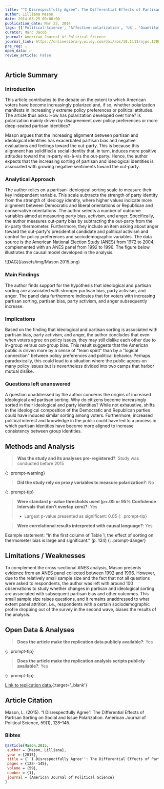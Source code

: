 ```yaml
---
title: "“I Disrespectfully Agree”: The Differential Effects of Partisan Sorting on Social and Issue Polarization"
author: Lilliana Mason
date: 2014-03-25 00:00:00
publication_date: Mar 25, 2014
tags: [['Political-Science', 'Affective-polarization', 'US', 'Quantitative', 'Descriptive', 'ANES']]
curator: Marc Jacob
journal: American Journal of Political Science
journal_link: https://onlinelibrary.wiley.com/doi/abs/10.1111/ajps.12089
pre_reg: ⚠️
open_data: ✅
review_article: False
---
```


## Article Summary

### Introduction

This article contributes to the debate on the extent to which American voters have become increasingly polarized and, if so, whether polarization manifests in increasingly extreme policy preferences or political attitudes. The article thus asks: How has polarization developed over time? Is polarization mainly driven by disagreement over policy preferences or more deep-seated partisan identities?

Mason argues that the increasing alignment between partisan and ideological identities has exacerbated partisan bias and negative evaluations and feelings toward the out-party. This is because this alignment has solidified a social identity that, in turn, induces more positive attitudes toward the in-party vis-à-vis the out-party. Hence, the author expects that the increasing sorting of partisan and ideological identities is associated with growing negative sentiments toward the out-party.

### Analytical Approach

The author relies on a partisan-ideological sorting scale to measure their key independent variable. This scale subtracts the strength of party identity from the strength of ideology identity, where higher values indicate more alignment between Democratic and liberal orientations or Republican and conservative orientations. The author selects a number of outcome variables aimed at measuring party bias, activism, and anger. Specifically, the author measures out-party bias by subtracting the out-party from the in-party thermometer. Furthermore, they include an item asking about anger toward the out-party's presidential candidate and political activism and control for policy preferences and sociodemographic variables. The data source is the American National Election Study (ANES) from 1972 to 2004, complemented with an ANES panel from 1992 to 1996. The figure below illustrates the causal model developed in the analysis.

![DAG](/assets/img/Mason 2015.png)

### Main Findings

The author finds support for the hypothesis that ideological and partisan sorting are associated with stronger partisan bias, party activism, and anger. The panel data furthermore indicates that for voters with increasing partisan sorting, partisan bias, party activism, and anger subsequently increase. 

### Implications

Based on the finding that ideological and partisan sorting is associated with partisan bias, party activism, and anger, the author concludes that even when voters agree on policy issues, they may still dislike each other due to in-group versus out-group bias. This result suggests that the American public is driven more by a sense of "team spirit" than by a "logical connection" between policy preferences and political behavior. Perhaps paradoxically, this could lead to a situation where the public agrees on many policy issues but is nevertheless divided into two camps that harbor mutual dislike.

### Questions left unanswered

A question unaddressed by the author concerns the origins of increased ideological and partisan sorting. Why do citizens become increasingly sorted in their ideological and party identities? While not exhaustive, shifts in the ideological composition of the Democratic and Republican parties could have induced similar sorting among voters. Furthermore, increased political interest and knowledge in the public could have led to a process in which partisan identities have become more aligned to increase consistency between group identities.


## Methods and Analysis

> **Was the study and its analyses pre-registered?**: Study was conducted before 2015
> 
{: .prompt-warning}

> **Did the study rely on proxy variables to measure polarization?**: No
> 
> 
> 
{: .prompt-tip}


> **Were standard p-value thresholds used (p<.05 or 95% Confidence Intervals that don’t overlap zero)?**: Yes
> 
> - Largest p-value presented as significant: 0.05
{: .prompt-tip}

> **Were correlational results interpreted with causal language?**: Yes
> 
>
> 
Example statement: “In the first column of Table 1, the effect of sorting on thermometer bias is large and significant.” (p. 134)
{: .prompt-danger}

## Limitations / Weaknesses

To complement the cross-sectional ANES analysis, Mason presents evidence from an ANES panel collected between 1992 and 1996. However, due to the relatively small sample size and the fact that not all questions were asked to respondents, the author was left with around 100 observations to study whether changes in partisan and ideological sorting are associated with subsequent partisan bias and other outcomes. This small sample size raises questions, and it remains unaddressed to what extent panel attrition, i.e., respondents with a certain sociodemographic profile dropping out of the survey in the second wave, biases the results of the analysis.

## Open Data & Analyses

> **Does the article make the replication data publicly available?**: Yes
> 
{: .prompt-tip}

> **Does the article make the replication analysis scripts publicly available?**: Yes
> 
{: .prompt-tip}


[Link to replication data.](https://dataverse.harvard.edu/dataset.xhtml;jsessionid=f16647f699ffa1f37f9dde47bc26?persistentId=doi%3A10.7910%2FDVN%2FXDUWWY&version=&q=&fileTypeGroupFacet=&fileAccess=&fileSortField=type){:target='_blank'}

## Article Citation

Mason, L. (2015). “I Disrespectfully Agree”: The Differential Effects of Partisan Sorting on Social and Issue Polarization. American Journal of Political Science, 59(1), 128–145.

### Bibtex

```bibtex
@article{Mason.2015,
 author = {Mason, Lilliana},
 year = {2015},
 title = {``I Disrespectfully Agree'': The Differential Effects of Partisan Sorting on Social and Issue Polarization},
 pages = {128--145},
 volume = {59},
 number = {1},
 journal = {American Journal of Political Science}
}
```